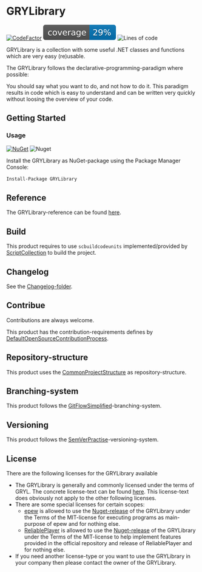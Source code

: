﻿# GRYLibrary

[![CodeFactor](https://www.codefactor.io/repository/github/aniondev/grylibrary/badge/main)](https://www.codefactor.io/repository/github/aniondev/grylibrary/overview/main)
![Coverage](./GRYLibrary/Other/Resources/TestCoverageBadges/badge_shieldsio_linecoverage_blue.svg)
![Lines of code](https://img.shields.io/tokei/lines/github/anionDev/GRYLibrary)

GRYLibrary is a collection with some useful .NET classes and functions which are very easy (re)usable.

The GRYLibrary follows the declarative-programming-paradigm where possible:

You should say what you want to do, and not how to do it. This paradigm results in code which is easy to understand and can be written very quickly without loosing the overview of your code.

## Getting Started

### Usage

[![NuGet](https://img.shields.io/nuget/v/GRYLibrary.svg?color=green)](https://www.nuget.org/packages/GRYLibrary) ![Nuget](https://img.shields.io/nuget/dt/GRYLibrary.svg)

Install the GRYLibrary as NuGet-package using the Package Manager Console:

```bash
Install-Package GRYLibrary
```

## Reference

The GRYLibrary-reference can be found [here](https://aniondev.github.io/GRYLibraryReference).

## Build

This product requires to use `scbuildcodeunits` implemented/provided by [ScriptCollection](https://github.com/anionDev/ScriptCollection) to build the project.

## Changelog

See the [Changelog-folder](./Other/Resources/Changelog).

## Contribue

Contributions are always welcome.

This product has the contribution-requirements defines by [DefaultOpenSourceContributionProcess](https://projects.aniondev.de/PublicProjects/Common/ProjectTemplates/-/blob/main/Conventions/Contributing/DefaultOpenSourceContributionProcess/DefaultOpenSourceContributionProcess.md).

## Repository-structure

This product uses the [CommonProjectStructure](https://projects.aniondev.de/PublicProjects/Common/ProjectTemplates/-/blob/main/Conventions/RepositoryStructure/CommonProjectStructure/CommonProjectStructure.md) as repository-structure.

## Branching-system

This product follows the [GitFlowSimplified](https://projects.aniondev.de/PublicProjects/Common/ProjectTemplates/-/blob/main/Conventions/BranchingSystem/GitFlowSimplified/GitFlowSimplified.md)-branching-system.

## Versioning

This product follows the [SemVerPractise](https://projects.aniondev.de/PublicProjects/Common/ProjectTemplates/-/blob/main/Conventions/Versioning/SemVerPractise/SemVerPractise.md)-versioning-system.

## License

There are the following licenses for the GRYLibrary available

- The GRYLibrary is generally and commonly licensed under the terms of GRYL. The concrete license-text can be found [here](https://raw.githubusercontent.com/anionDev/GRYLibrary/main/License.txt). This license-text does obviously not apply to the other following licenses.
- There are some special licenses for certain scopes:
  - [epew](https://github.com/anionDev/ExternalProgramExecutionWrapper) is allowed to use the [Nuget-release](https://www.nuget.org/packages/GRYLibrary) of the GRYLibrary under the Terms of the MIT-license for executing programs as main-purpose of epew and for nothing else.
  - [ReliablePlayer](https://github.com/anionDev/ReliablePlayer) is allowed to use the [Nuget-release](https://www.nuget.org/packages/GRYLibrary) of the GRYLibrary under the Terms of the MIT-license to help implement features provided in the official repository and release of ReliablePlayer and for nothing else.
- If you need another license-type or you want to use the GRYLibrary in your company then please contact the owner of the GRYLibrary.
